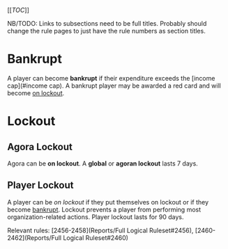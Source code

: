 [[_TOC_]]

NB/TODO: Links to subsections need to be full titles. Probably should change the rule pages to just have the rule numbers as section titles.

# Bankrupt

A player can become **bankrupt** if their expenditure exceeds the [income cap](#income cap). A bankrupt player may be awarded a red card and will become [on lockout](#lockout).

# Lockout

## Agora Lockout

Agora can be **on lockout**. A **global** or **agoran lockout** lasts 7 days.

## Player Lockout

A player can be *on lockout* if they put themselves on lockout or if they become [bankrupt](#bankrupt). Lockout prevents a player from performing most organization-related actions. Player lockout lasts for 90 days.

Relevant rules: [2456-2458](Reports/Full Logical Ruleset#2456), [2460-2462](Reports/Full Logical Ruleset#2460)
